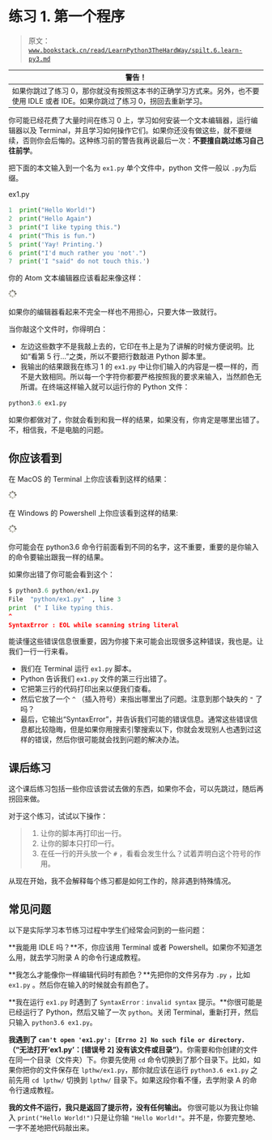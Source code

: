 # 练习 1\. 第一个程序

> 原文：[`www.bookstack.cn/read/LearnPython3TheHardWay/spilt.6.learn-py3.md`](https://www.bookstack.cn/read/LearnPython3TheHardWay/spilt.6.learn-py3.md)

| 警告！ |
| --- |
| 如果你跳过了练习 0，那你就没有按照这本书的正确学习方式来。另外，也不要使用 IDLE 或者 IDE。如果你跳过了练习 0，拐回去重新学习。 |

你可能已经花费了大量时间在练习 0 上，学习如何安装一个文本编辑器，运行编辑器以及 Terminal，并且学习如何操作它们。如果你还没有做这些，就不要继续，否则你会后悔的。这种练习前的警告我再说最后一次：**不要擅自跳过练习自己往前学**。

把下面的本文输入到一个名为 `ex1.py` 单个文件中，python 文件一般以 `.py`为后缀。

ex1.py

```py
1  print("Hello World!")
2  print("Hello Again")
3  print("I like typing this.")
4  print("This is fun.")
5  print('Yay! Printing.')
6  print("I'd much rather you 'not'.")
7  print('I "said" do not touch this.')
```

你的 Atom 文本编辑器应该看起来像这样：

![ex1-1.jpg](img/e21389f3c099b6fe538226d20f97726a.png)

如果你的编辑器看起来不完全一样也不用担心，只要大体一致就行。

当你敲这个文件时，你得明白：

*   左边这些数字不是我敲上去的，它印在书上是为了讲解的时候方便说明。比如“看第 5 行…”之类，所以不要把行数敲进 Python 脚本里。
*   我输出的结果跟我在练习 1 的 `ex1.py` 中让你们输入的内容是一模一样的，而不是大致相同。所以每一个字符你都要严格按照我的要求来输入，当然颜色无所谓。在终端这样输入就可以运行你的 Python 文件：

```py
python3.6 ex1.py
```

如果你都做对了，你就会看到和我一样的结果，如果没有，你肯定是哪里出错了。不，相信我，不是电脑的问题。

## 你应该看到

在 MacOS 的 Terminal 上你应该看到这样的结果：

![ex1-2.jpg](img/e21389f3c099b6fe538226d20f97726a.png)

在 Windows 的 Powershell 上你应该看到这样的结果:

![ex1-3.jpg](img/e21389f3c099b6fe538226d20f97726a.png)

你可能会在 python3.6 命令行前面看到不同的名字，这不重要，重要的是你输入的命令要输出跟我一样的结果。

如果你出错了你可能会看到这个：

```py
$ python3.6 python/ex1.py
File  "python/ex1.py"  , line 3
print  (" I like typing this.
^
SyntaxError : EOL while scanning string literal
```

能读懂这些错误信息很重要，因为你接下来可能会出现很多这种错误，我也是。让我们一行一行来看。

*   我们在 Terminal 运行 `ex1.py` 脚本。
*   Python 告诉我们 `ex1.py` 文件的第三行出错了。
*   它把第三行的代码打印出来以便我们查看。
*   然后它放了一个 `^` （插入符号）来指出哪里出了问题。注意到那个缺失的 `"` 了吗？
*   最后，它输出“SyntaxError”，并告诉我们可能的错误信息。通常这些错误信息都比较隐晦，但是如果你用搜索引擎搜索以下，你就会发现别人也遇到过这样的错误，然后你很可能就会找到问题的解决办法。

## 课后练习

这个课后练习包括一些你应该尝试去做的东西，如果你不会，可以先跳过，随后再拐回来做。

对于这个练习，试试以下操作：

> 1.  让你的脚本再打印出一行。
> 2.  让你的脚本只打印一行。
> 3.  在任一行的开头放一个 `#` ，看看会发生什么？试着弄明白这个符号的作用。

从现在开始，我不会解释每个练习都是如何工作的，除非遇到特殊情况。

## 常见问题

以下是实际学习本节练习过程中学生们经常会问到的一些问题：

**我能用 IDLE 吗？**不，你应该用 Terminal 或者 Powershell。如果你不知道怎么用，就去学习附录 A 的命令行速成教程。

**我怎么才能像你一样编辑代码时有颜色？**先把你的文件另存为 `.py` ，比如 `ex1.py` 。然后你在输入的时候就会有颜色了。

**我在运行 `ex1.py` 时遇到了 `SyntaxError：invalid syntax` 提示。**你很可能是已经运行了 Python，然后又输了一次 `python`。关闭 Terminal，重新打开，然后只输入 `python3.6 ex1.py`。

**我遇到了 `can't open 'ex1.py': [Errno 2] No such file or directory.` （“无法打开‘ex1.py’：[错误号 2] 没有该文件或目录”）**。你需要和你创建的文件在同一个目录（文件夹）下。你要先使用 `cd` 命令切换到了那个目录下。比如，如果你把你的文件保存在 `lpthw/ex1.py`，那你就应该在运行 `python3.6 ex1.py` 之前先用 `cd lpthw/` 切换到 `lpthw/` 目录下。如果这段你看不懂，去学附录 A 的命令行速成教程。

**我的文件不运行，我只是返回了提示符，没有任何输出。** 你很可能以为我让你输入 `print("Hello World!")`只是让你输 `"Hello World!"`。并不是，你要完整地、一字不差地把代码敲出来。